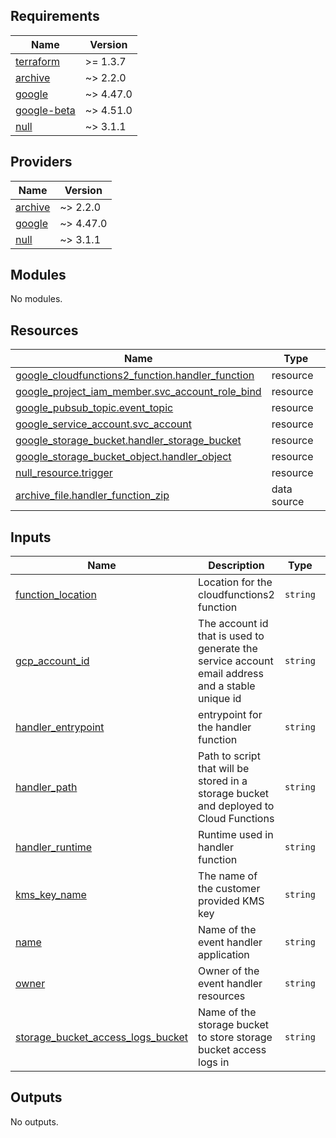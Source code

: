 ## Requirements

| Name | Version |
|------|---------|
| <a name="requirement_terraform"></a> [terraform](#requirement\_terraform) | >= 1.3.7 |
| <a name="requirement_archive"></a> [archive](#requirement\_archive) | ~> 2.2.0 |
| <a name="requirement_google"></a> [google](#requirement\_google) | ~> 4.47.0 |
| <a name="requirement_google-beta"></a> [google-beta](#requirement\_google-beta) | ~> 4.51.0 |
| <a name="requirement_null"></a> [null](#requirement\_null) | ~> 3.1.1 |

## Providers

| Name | Version |
|------|---------|
| <a name="provider_archive"></a> [archive](#provider\_archive) | ~> 2.2.0 |
| <a name="provider_google"></a> [google](#provider\_google) | ~> 4.47.0 |
| <a name="provider_null"></a> [null](#provider\_null) | ~> 3.1.1 |

## Modules

No modules.

## Resources

| Name | Type |
|------|------|
| [google_cloudfunctions2_function.handler_function](https://registry.terraform.io/providers/hashicorp/google/latest/docs/resources/cloudfunctions2_function) | resource |
| [google_project_iam_member.svc_account_role_bind](https://registry.terraform.io/providers/hashicorp/google/latest/docs/resources/project_iam_member) | resource |
| [google_pubsub_topic.event_topic](https://registry.terraform.io/providers/hashicorp/google/latest/docs/resources/pubsub_topic) | resource |
| [google_service_account.svc_account](https://registry.terraform.io/providers/hashicorp/google/latest/docs/resources/service_account) | resource |
| [google_storage_bucket.handler_storage_bucket](https://registry.terraform.io/providers/hashicorp/google/latest/docs/resources/storage_bucket) | resource |
| [google_storage_bucket_object.handler_object](https://registry.terraform.io/providers/hashicorp/google/latest/docs/resources/storage_bucket_object) | resource |
| [null_resource.trigger](https://registry.terraform.io/providers/hashicorp/null/latest/docs/resources/resource) | resource |
| [archive_file.handler_function_zip](https://registry.terraform.io/providers/hashicorp/archive/latest/docs/data-sources/file) | data source |

## Inputs

| Name | Description | Type | Default | Required |
|------|-------------|------|---------|:--------:|
| <a name="input_function_location"></a> [function\_location](#input\_function\_location) | Location for the cloudfunctions2 function | `string` | n/a | yes |
| <a name="input_gcp_account_id"></a> [gcp\_account\_id](#input\_gcp\_account\_id) | The account id that is used to generate the service account email address and a stable unique id | `string` | n/a | yes |
| <a name="input_handler_entrypoint"></a> [handler\_entrypoint](#input\_handler\_entrypoint) | entrypoint for the handler function | `string` | n/a | yes |
| <a name="input_handler_path"></a> [handler\_path](#input\_handler\_path) | Path to script that will be stored in a storage bucket and deployed to Cloud Functions | `string` | n/a | yes |
| <a name="input_handler_runtime"></a> [handler\_runtime](#input\_handler\_runtime) | Runtime used in handler function | `string` | n/a | yes |
| <a name="input_kms_key_name"></a> [kms\_key\_name](#input\_kms\_key\_name) | The name of the customer provided KMS key | `string` | `""` | no |
| <a name="input_name"></a> [name](#input\_name) | Name of the event handler application | `string` | n/a | yes |
| <a name="input_owner"></a> [owner](#input\_owner) | Owner of the event handler resources | `string` | n/a | yes |
| <a name="input_storage_bucket_access_logs_bucket"></a> [storage\_bucket\_access\_logs\_bucket](#input\_storage\_bucket\_access\_logs\_bucket) | Name of the storage bucket to store storage bucket access logs in | `string` | `""` | no |

## Outputs

No outputs.
